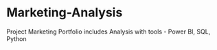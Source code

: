 # Marketing-Analysis
Project Marketing Portfolio includes Analysis with tools - Power BI, SQL, Python
